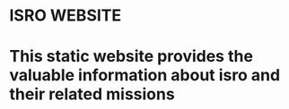 # ISRO WEBSITE 
# This static website provides the valuable information about isro and their related missions
